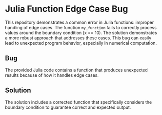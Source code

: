 # Julia Function Edge Case Bug

This repository demonstrates a common error in Julia functions: improper handling of edge cases. The function `my_function` fails to correctly process values around the boundary condition (x == 10).  The solution demonstrates a more robust approach that addresses these cases.  This bug can easily lead to unexpected program behavior, especially in numerical computation.

## Bug
The provided Julia code contains a function that produces unexpected results because of how it handles edge cases. 

## Solution
The solution includes a corrected function that specifically considers the boundary condition to guarantee correct and expected output.
